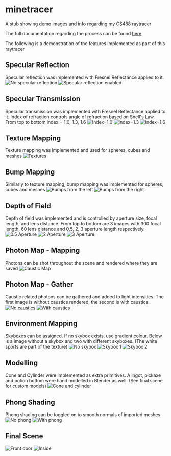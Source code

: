 # minetracer
A stub showing demo images and info regarding my CS488 raytracer

The full documentation regarding the process can be found [here](./report/project.pdf)

The following is a demonstration of the features implemented as part of this raytracer

## Specular Reflection
Specular reflection was implemented with Fresnel Reflectance applied to it.
![No specular reflection](specular_reflection_none.png)
![Specular reflection enabled](specular_reflection.png)

## Specular Transmission
Specular transmission was implemented with Fresnel Reflectance applied to it. Index of refraction
controls angle of refraction based on Snell's Law. From top to bottom index = 1.0, 1.3, 1.6
![Index=1.0](specular_transmission_1.0.png)
![Index=1.3](specular_transmission_1.3.png)
![Index=1.6](specular_transmission_1.6.png)

## Texture Mapping
Texture mapping was implemented and used for spheres, cubes and meshes
![Textures](texture_test.png)

## Bump Mapping
Similarly to texture mapping, bump mapping was implemented for spheres, cubes and meshes
![Bumps from the left](bump_test_left.png)
![Bumps from the right](bump_test_right.png)

## Depth of Field
Depth of field was implemented and is controlled by aperture size, focal length, and lens distance.
From top to bottom are 3 images with 300 focal length, 60 lens distance and
0.5, 2, 3 aperture length respectively.
![0.5 Aperture](depth_of_field_less.png)
![2 Aperture](depth_of_field.png)
![3 Aperture](depth_of_field_more.png)

## Photon Map - Mapping
Photons can be shot throughout the scene and rendered where they are saved
![Caustic Map](caustics-map.png)

## Photon Map - Gather
Caustic related photons can be gathered and added to light intensities. 
The first image is without caustics rendered, the second is with caustics.
![No caustics](caustics-none.png)
![With caustics](caustics.png)

## Environment Mapping
Skyboxes can be assigned. If no skybox exists, use gradient colour. Below is
a image without a skybox and two with different skyboxes. (The white sports are part of the texture)
![No skybox](skybox_test_no_sky.png)
![Skybox 1](skybox_test_front.png)
![Skybox 2](skybox_test_back.png)

## Modelling
Cone and Cylinder were implemented as extra primitives. A ingot, pickaxe
and potion bottom were hand modelled in Blender as well. (See final scene for custom models)
![Cone and cylinder](extra_primitives.png)

## Phong Shading
Phong shading can be toggled on to smooth normals of imported meshes
![No phong](potion.png)
![With phong](potion-phong.png)

## Final Scene
![Front door](minecraft_outside_dark.png)
![Inside](minecraft_inside_dark.png)

